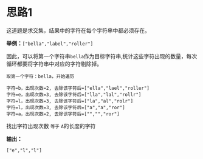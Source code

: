 # 思路1

这道题是求交集，结果中的字符在每个字符串中都必须存在。

**举例：**`["bella","label","roller"]`

因此，可以将第一个字符串`bella`作为目标字符串,统计这些字符出现的数量，每次循环都要将字符串中对应的字符剔除掉。
```
取第一个字符：bella，开始遍历

字符=b，出现次数=2, 去除该字符后=["ella","lael","roller"]
字符=e，出现次数=3, 去除该字符后=["lla","lal","rollr"]
字符=l，出现次数=3, 去除该字符后=["la","al","rolr"]
字符=l，出现次数=3, 去除该字符后=["a","a","ror"]
字符=a，出现次数=2, 去除该字符后=["","","ror"]
```
找出字符出现次数 `等于` `A`的长度的字符

**输出：**

```
["e","l","l"]
```

